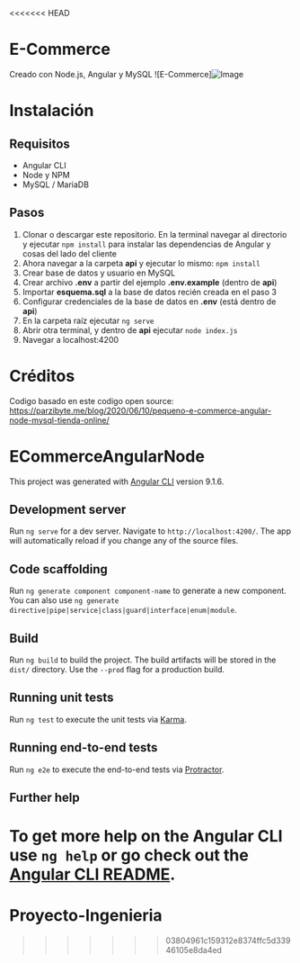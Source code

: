 <<<<<<< HEAD
# E-Commerce
Creado con Node.js, Angular y MySQL
![E-Commerce]![Image](https://imgur.com/FkLnPNQ)

# Instalación
## Requisitos
* Angular CLI
* Node y NPM
* MySQL / MariaDB
## Pasos
1. Clonar o descargar este repositorio. En la terminal navegar al directorio y ejecutar ``npm install`` para instalar las dependencias de Angular y cosas del lado del cliente
2. Ahora navegar a la carpeta **api** y ejecutar lo mismo: ``npm install``
3. Crear base de datos y usuario en MySQL
4. Crear archivo **.env** a partir del ejemplo **.env.example** (dentro de **api**)
5. Importar **esquema.sql** a la base de datos recién creada en el paso 3
6. Configurar credenciales de la base de datos en **.env** (está dentro de **api**)
7. En la carpeta raíz ejecutar ``ng serve``
8. Abrir otra terminal, y dentro de **api** ejecutar ``node index.js`` 
9. Navegar a localhost:4200


# Créditos
Codigo basado en este codigo open source:
https://parzibyte.me/blog/2020/06/10/pequeno-e-commerce-angular-node-mysql-tienda-online/

# ECommerceAngularNode

This project was generated with [Angular CLI](https://github.com/angular/angular-cli) version 9.1.6.

## Development server

Run `ng serve` for a dev server. Navigate to `http://localhost:4200/`. The app will automatically reload if you change any of the source files.

## Code scaffolding

Run `ng generate component component-name` to generate a new component. You can also use `ng generate directive|pipe|service|class|guard|interface|enum|module`.

## Build

Run `ng build` to build the project. The build artifacts will be stored in the `dist/` directory. Use the `--prod` flag for a production build.

## Running unit tests

Run `ng test` to execute the unit tests via [Karma](https://karma-runner.github.io).

## Running end-to-end tests

Run `ng e2e` to execute the end-to-end tests via [Protractor](http://www.protractortest.org/).

## Further help

To get more help on the Angular CLI use `ng help` or go check out the [Angular CLI README](https://github.com/angular/angular-cli/blob/master/README.md).
=======
# Proyecto-Ingenieria
>>>>>>> 03804961c159312e8374ffc5d33946105e8da4ed
